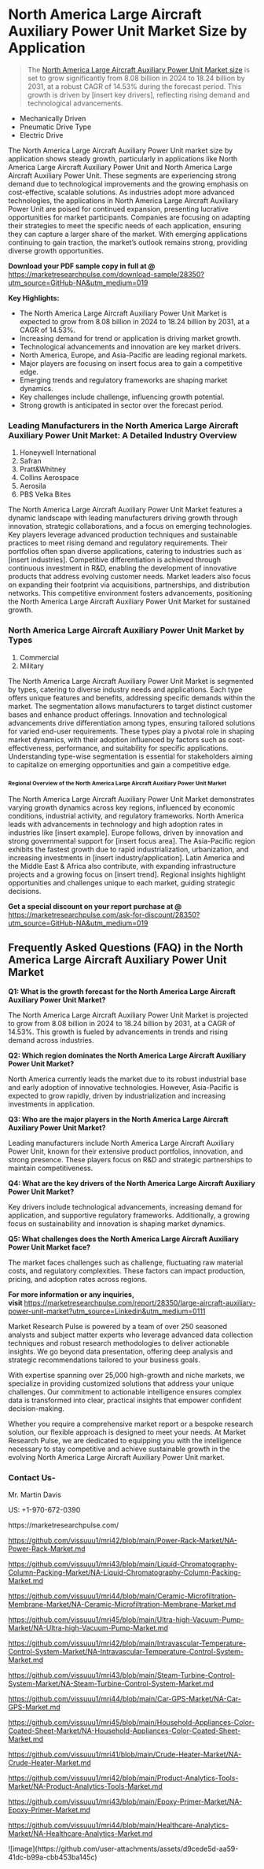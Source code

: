 <h1>North America Large Aircraft Auxiliary Power Unit Market&nbsp;Size by Application</h1><blockquote><p>The <a href="https://marketresearchpulse.com/download-sample/28350?utm_source=GitHub-NA&amp;utm_medium=019">North America Large Aircraft Auxiliary Power Unit Market size</a> is set to grow significantly from 8.08 billion in 2024 to 18.24 billion by 2031, at a robust CAGR of 14.53% during the forecast period. This growth is driven by [insert key drivers], reflecting rising demand and technological advancements.</p></blockquote><ul><li>Mechanically Driven<li> Pneumatic Drive Type<li> Electric Drive</li></ul><p>The North America Large Aircraft Auxiliary Power Unit market size by application shows steady growth, particularly in applications like North America Large Aircraft Auxiliary Power Unit and North America Large Aircraft Auxiliary Power Unit. These segments are experiencing strong demand due to technological improvements and the growing emphasis on cost-effective, scalable solutions. As industries adopt more advanced technologies, the applications in North America Large Aircraft Auxiliary Power Unit are poised for continued expansion, presenting lucrative opportunities for market participants. Companies are focusing on adapting their strategies to meet the specific needs of each application, ensuring they can capture a larger share of the market. With emerging applications continuing to gain traction, the market’s outlook remains strong, providing diverse growth opportunities.</p><p><strong>Download your PDF sample copy in full at @ </strong><a href="https://marketresearchpulse.com/download-sample/28350?utm_source=GitHub-NA&amp;utm_medium=019">https://marketresearchpulse.com/download-sample/28350?utm_source=GitHub-NA&amp;utm_medium=019</a></p><p><strong>Key Highlights: </strong></p><ul><li>The North America Large Aircraft Auxiliary Power Unit Market is expected to grow from 8.08 billion in 2024 to 18.24 billion by 2031, at a CAGR of 14.53%.</li><li>Increasing demand for trend or application is driving market growth.</li><li>Technological advancements and innovation are key market drivers.</li><li>North America, Europe, and Asia-Pacific are leading regional markets.</li><li>Major players are focusing on insert focus area to gain a competitive edge.</li><li>Emerging trends and regulatory frameworks are shaping market dynamics.</li><li>Key challenges include challenge, influencing growth potential.</li><li>Strong growth is anticipated in sector over the forecast period.</li></ul><h3>Leading Manufacturers in the North America Large Aircraft Auxiliary Power Unit Market: A Detailed Industry Overview</h3><ol><li>Honeywell International</li><li>Safran</li><li>Pratt&Whitney</li><li>Collins Aerospace</li><li>Aerosila</li><li>PBS Velka Bites</li></ol><div class="flex max-w-full flex-col flex-grow"><div class="min-h-8 text-message flex w-full flex-col items-end gap-2 whitespace-normal break-words [.text-message+&amp;]:mt-5" dir="auto" data-message-author-role="assistant" data-message-id="fd8432e4-4910-450d-b182-61b7bfb0a01f" data-message-model-slug="gpt-4o"><div class="flex w-full flex-col gap-1 empty:hidden first:pt-[3px]"><div class="markdown prose w-full break-words dark:prose-invert light"><p>The North America Large Aircraft Auxiliary Power Unit Market features a dynamic landscape with leading manufacturers driving growth through innovation, strategic collaborations, and a focus on emerging technologies. Key players leverage advanced production techniques and sustainable practices to meet rising demand and regulatory requirements. Their portfolios often span diverse applications, catering to industries such as [insert industries]. Competitive differentiation is achieved through continuous investment in R&amp;D, enabling the development of innovative products that address evolving customer needs. Market leaders also focus on expanding their footprint via acquisitions, partnerships, and distribution networks. This competitive environment fosters advancements, positioning the North America Large Aircraft Auxiliary Power Unit Market for sustained growth.</p></div></div></div></div><h3>North America Large Aircraft Auxiliary Power Unit Market by Types</h3><ol><li>Commercial<li> Military</li></ol><div class="flex max-w-full flex-col flex-grow"><div class="min-h-8 text-message flex w-full flex-col items-end gap-2 whitespace-normal break-words [.text-message+&amp;]:mt-5" dir="auto" data-message-author-role="assistant" data-message-id="084470be-0bb7-4664-bddf-5156b4f41249" data-message-model-slug="gpt-4o-mini"><div class="flex w-full flex-col gap-1 empty:hidden first:pt-[3px]"><div class="markdown prose w-full break-words dark:prose-invert light"><p>The North America Large Aircraft Auxiliary Power Unit Market is segmented by types, catering to diverse industry needs and applications. Each type offers unique features and benefits, addressing specific demands within the market. The segmentation allows manufacturers to target distinct customer bases and enhance product offerings. Innovation and technological advancements drive differentiation among types, ensuring tailored solutions for varied end-user requirements. These types play a pivotal role in shaping market dynamics, with their adoption influenced by factors such as cost-effectiveness, performance, and suitability for specific applications. Understanding type-wise segmentation is essential for stakeholders aiming to capitalize on emerging opportunities and gain a competitive edge.</p></div></div></div></div><h3><span style="font-size: 11px;">Regional Overview of the North America Large Aircraft Auxiliary Power Unit Market</span></h3><div class="flex max-w-full flex-col flex-grow"><div class="min-h-8 text-message flex w-full flex-col items-end gap-2 whitespace-normal break-words [.text-message+&amp;]:mt-5" dir="auto" data-message-author-role="assistant" data-message-id="e9038762-ce64-4e30-91c9-9bd413514231" data-message-model-slug="gpt-4o-mini"><div class="flex w-full flex-col gap-1 empty:hidden first:pt-[3px]"><div class="markdown prose w-full break-words dark:prose-invert light"><p>The North America Large Aircraft Auxiliary Power Unit Market demonstrates varying growth dynamics across key regions, influenced by economic conditions, industrial activity, and regulatory frameworks. North America leads with advancements in technology and high adoption rates in industries like [insert example]. Europe follows, driven by innovation and strong governmental support for [insert focus area]. The Asia-Pacific region exhibits the fastest growth due to rapid industrialization, urbanization, and increasing investments in [insert industry/application]. Latin America and the Middle East &amp; Africa also contribute, with expanding infrastructure projects and a growing focus on [insert trend]. Regional insights highlight opportunities and challenges unique to each market, guiding strategic decisions.</p></div></div></div></div><p><strong>Get a special discount on your report purchase at @ </strong><a href="https://marketresearchpulse.com/ask-for-discount/28350?utm_source=GitHub-NA&amp;utm_medium=019">https://marketresearchpulse.com/ask-for-discount/28350?utm_source=GitHub-NA&amp;utm_medium=019</a></p><h2>Frequently Asked Questions (FAQ) in the North America Large Aircraft Auxiliary Power Unit Market</h2><p><strong>Q1: What is the growth forecast for the North America Large Aircraft Auxiliary Power Unit Market?</strong></p><p>The North America Large Aircraft Auxiliary Power Unit Market is projected to grow from 8.08 billion in 2024 to 18.24 billion by 2031, at a CAGR of 14.53%. This growth is fueled by advancements in trends and rising demand across industries.</p><p><strong>Q2: Which region dominates the North America Large Aircraft Auxiliary Power Unit Market?</strong></p><p>North America currently leads the market due to its robust industrial base and early adoption of innovative technologies. However, Asia-Pacific is expected to grow rapidly, driven by industrialization and increasing investments in application.</p><p><strong>Q3: Who are the major players in the North America Large Aircraft Auxiliary Power Unit Market?</strong></p><p>Leading manufacturers include North America Large Aircraft Auxiliary Power Unit, known for their extensive product portfolios, innovation, and strong presence. These players focus on R&amp;D and strategic partnerships to maintain competitiveness.</p><p><strong>Q4: What are the key drivers of the North America Large Aircraft Auxiliary Power Unit Market?</strong></p><p>Key drivers include technological advancements, increasing demand for application, and supportive regulatory frameworks. Additionally, a growing focus on sustainability and innovation is shaping market dynamics.</p><p><strong>Q5: What challenges does the North America Large Aircraft Auxiliary Power Unit Market face?</strong></p><p>The market faces challenges such as challenge, fluctuating raw material costs, and regulatory complexities. These factors can impact production, pricing, and adoption rates across regions.</p><p><strong>For more information or any inquiries, visit&nbsp;</strong><a href="https://marketresearchpulse.com/report/28350/large-aircraft-auxiliary-power-unit-market?utm_source=Linkedin&utm_medium=0111">https://marketresearchpulse.com/report/28350/large-aircraft-auxiliary-power-unit-market?utm_source=Linkedin&utm_medium=0111</a></p><p>Market Research Pulse is powered by a team of over 250 seasoned analysts and subject matter experts who leverage advanced data collection techniques and robust research methodologies to deliver actionable insights. We go beyond data presentation, offering deep analysis and strategic recommendations tailored to your business goals.</p><p>With expertise spanning over 25,000 high-growth and niche markets, we specialize in providing customized solutions that address your unique challenges. Our commitment to actionable intelligence ensures complex data is transformed into clear, practical insights that empower confident decision-making.</p><p>Whether you require a comprehensive market report or a bespoke research solution, our flexible approach is designed to meet your needs. At Market Research Pulse, we are dedicated to equipping you with the intelligence necessary to stay competitive and achieve sustainable growth in the evolving North America Large Aircraft Auxiliary Power Unit market.</p><h3><strong>Contact Us-</strong></h3><p>Mr. Martin Davis</p><p>US: +1-970-672-0390</p><p>https://marketresearchpulse.com/</p><p><a href="https://github.com/vissuuu1/mri42/blob/main/Power-Rack-Market/NA-Power-Rack-Market.md">https://github.com/vissuuu1/mri42/blob/main/Power-Rack-Market/NA-Power-Rack-Market.md</a></p><p><a href="https://github.com/vissuuu1/mri43/blob/main/Liquid-Chromatography-Column-Packing-Market/NA-Liquid-Chromatography-Column-Packing-Market.md">https://github.com/vissuuu1/mri43/blob/main/Liquid-Chromatography-Column-Packing-Market/NA-Liquid-Chromatography-Column-Packing-Market.md</a></p><p><a href="https://github.com/vissuuu1/mri44/blob/main/Ceramic-Microfiltration-Membrane-Market/NA-Ceramic-Microfiltration-Membrane-Market.md">https://github.com/vissuuu1/mri44/blob/main/Ceramic-Microfiltration-Membrane-Market/NA-Ceramic-Microfiltration-Membrane-Market.md</a></p><p><a href="https://github.com/vissuuu1/mri45/blob/main/Ultra-high-Vacuum-Pump-Market/NA-Ultra-high-Vacuum-Pump-Market.md">https://github.com/vissuuu1/mri45/blob/main/Ultra-high-Vacuum-Pump-Market/NA-Ultra-high-Vacuum-Pump-Market.md</a></p><p><a href="https://github.com/vissuuu1/mri42/blob/main/Intravascular-Temperature-Control-System-Market/NA-Intravascular-Temperature-Control-System-Market.md">https://github.com/vissuuu1/mri42/blob/main/Intravascular-Temperature-Control-System-Market/NA-Intravascular-Temperature-Control-System-Market.md</a></p><p><a href="https://github.com/vissuuu1/mri43/blob/main/Steam-Turbine-Control-System-Market/NA-Steam-Turbine-Control-System-Market.md">https://github.com/vissuuu1/mri43/blob/main/Steam-Turbine-Control-System-Market/NA-Steam-Turbine-Control-System-Market.md</a></p><p><a href="https://github.com/vissuuu1/mri44/blob/main/Car-GPS-Market/NA-Car-GPS-Market.md">https://github.com/vissuuu1/mri44/blob/main/Car-GPS-Market/NA-Car-GPS-Market.md</a></p><p><a href="https://github.com/vissuuu1/mri45/blob/main/Household-Appliances-Color-Coated-Sheet-Market/NA-Household-Appliances-Color-Coated-Sheet-Market.md">https://github.com/vissuuu1/mri45/blob/main/Household-Appliances-Color-Coated-Sheet-Market/NA-Household-Appliances-Color-Coated-Sheet-Market.md</a></p><p><a href="https://github.com/vissuuu1/mri41/blob/main/Crude-Heater-Market/NA-Crude-Heater-Market.md">https://github.com/vissuuu1/mri41/blob/main/Crude-Heater-Market/NA-Crude-Heater-Market.md</a></p><p><a href="https://github.com/vissuuu1/mri42/blob/main/Product-Analytics-Tools-Market/NA-Product-Analytics-Tools-Market.md">https://github.com/vissuuu1/mri42/blob/main/Product-Analytics-Tools-Market/NA-Product-Analytics-Tools-Market.md</a></p><p><a href="https://github.com/vissuuu1/mri43/blob/main/Epoxy-Primer-Market/NA-Epoxy-Primer-Market.md">https://github.com/vissuuu1/mri43/blob/main/Epoxy-Primer-Market/NA-Epoxy-Primer-Market.md</a></p><p><a href="https://github.com/vissuuu1/mri44/blob/main/Healthcare-Analytics-Market/NA-Healthcare-Analytics-Market.md">https://github.com/vissuuu1/mri44/blob/main/Healthcare-Analytics-Market/NA-Healthcare-Analytics-Market.md</a></p>
![image](https://github.com/user-attachments/assets/d9cede5d-aa59-41dc-b99a-cbb453ba145c)

